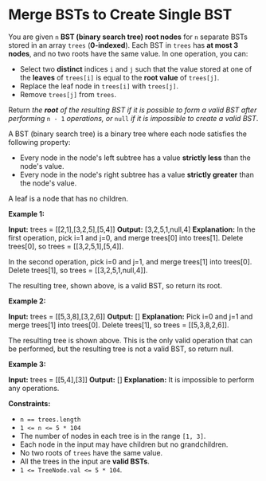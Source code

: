 # Merge BSTs to Create Single BST

You are given `n` **BST (binary search tree) root nodes** for `n` separate BSTs stored in an array `trees` (**0-indexed**). Each BST in `trees` has **at most 3 nodes**, and no two roots have the same value. In one operation, you can:

* Select two **distinct** indices `i` and `j` such that the value stored at one of the **leaves** of `trees[i]` is equal to the **root value** of `trees[j]`.
* Replace the leaf node in `trees[i]` with `trees[j]`.
* Remove `trees[j]` from `trees`.

Return _the **root** of the resulting BST if it is possible to form a valid BST after performing_ `n - 1` _operations, or_ `null` _if it is impossible to create a valid BST_.

A BST (binary search tree) is a binary tree where each node satisfies the following property:

* Every node in the node's left subtree has a value **strictly less** than the node's value.
* Every node in the node's right subtree has a value **strictly greater** than the node's value.

A leaf is a node that has no children.

**Example 1:**

**Input:** trees = \[\[2,1\],\[3,2,5\],\[5,4\]\]
**Output:** \[3,2,5,1,null,4\]
**Explanation:**
In the first operation, pick i=1 and j=0, and merge trees\[0\] into trees\[1\].
Delete trees\[0\], so trees = \[\[3,2,5,1\],\[5,4\]\].

In the second operation, pick i=0 and j=1, and merge trees\[1\] into trees\[0\].
Delete trees\[1\], so trees = \[\[3,2,5,1,null,4\]\].

The resulting tree, shown above, is a valid BST, so return its root.

**Example 2:**

**Input:** trees = \[\[5,3,8\],\[3,2,6\]\]
**Output:** \[\]
**Explanation:**
Pick i=0 and j=1 and merge trees\[1\] into trees\[0\].
Delete trees\[1\], so trees = \[\[5,3,8,2,6\]\].

The resulting tree is shown above. This is the only valid operation that can be performed, but the resulting tree is not a valid BST, so return null.

**Example 3:**

**Input:** trees = \[\[5,4\],\[3\]\]
**Output:** \[\]
**Explanation:** It is impossible to perform any operations.

**Constraints:**

* `n == trees.length`
* `1 <= n <= 5 * 104`
* The number of nodes in each tree is in the range `[1, 3]`.
* Each node in the input may have children but no grandchildren.
* No two roots of `trees` have the same value.
* All the trees in the input are **valid BSTs**.
* `1 <= TreeNode.val <= 5 * 104`.
